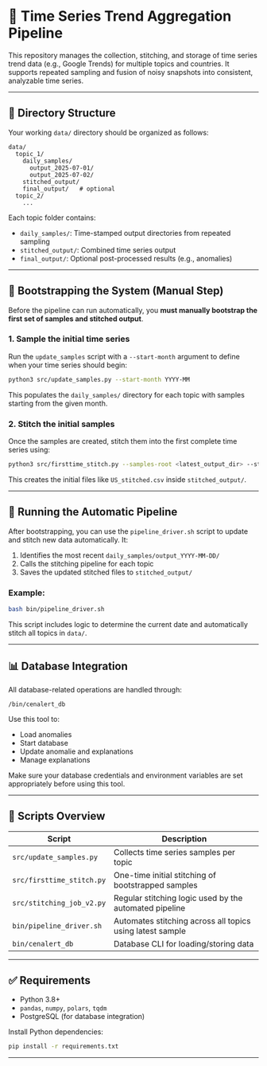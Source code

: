 # 🧵 Time Series Trend Aggregation Pipeline

This repository manages the collection, stitching, and storage of time series trend data (e.g., Google Trends) for multiple topics and countries. It supports repeated sampling and fusion of noisy snapshots into consistent, analyzable time series.

---

## 📁 Directory Structure

Your working `data/` directory should be organized as follows:

```
data/
  topic_1/
    daily_samples/
      output_2025-07-01/
      output_2025-07-02/
    stitched_output/
    final_output/   # optional
  topic_2/
    ...
```

Each topic folder contains:

- `daily_samples/`: Time-stamped output directories from repeated sampling
- `stitched_output/`: Combined time series output
- `final_output/`: Optional post-processed results (e.g., anomalies)

---

## 🚀 Bootstrapping the System (Manual Step)

Before the pipeline can run automatically, you **must manually bootstrap the first set of samples and stitched output**.

### 1. Sample the initial time series

Run the `update_samples` script with a `--start-month` argument to define when your time series should begin:

```bash
python3 src/update_samples.py --start-month YYYY-MM
```

This populates the `daily_samples/` directory for each topic with samples starting from the given month.

### 2. Stitch the initial samples

Once the samples are created, stitch them into the first complete time series using:

```bash
python3 src/firsttime_stitch.py --samples-root <latest_output_dir> --stitched-root <stitched_output_dir>
```

This creates the initial files like `US_stitched.csv` inside `stitched_output/`.

---

## 🔁 Running the Automatic Pipeline

After bootstrapping, you can use the `pipeline_driver.sh` script to update and stitch new data automatically. It:

1. Identifies the most recent `daily_samples/output_YYYY-MM-DD/`
2. Calls the stitching pipeline for each topic
3. Saves the updated stitched files to `stitched_output/`

### Example:

```bash
bash bin/pipeline_driver.sh
```

This script includes logic to determine the current date and automatically stitch all topics in `data/`.

---

## 📊 Database Integration

All database-related operations are handled through:

```
/bin/cenalert_db
```

Use this tool to:

- Load anomalies
- Start database
- Update anomalie and explanations
- Manage explanations

Make sure your database credentials and environment variables are set appropriately before using this tool.

---

## 🔧 Scripts Overview

| Script                       | Description                                               |
| ---------------------------- | --------------------------------------------------------- |
| `src/update_samples.py`      | Collects time series samples per topic                    |
| `src/firsttime_stitch.py`    | One-time initial stitching of bootstrapped samples        |
| `src/stitching_job_v2.py`    | Regular stitching logic used by the automated pipeline    |
| `bin/pipeline_driver.sh`     | Automates stitching across all topics using latest sample |
| `bin/cenalert_db`            | Database CLI for loading/storing data                     |

---

## ✅ Requirements

- Python 3.8+
- `pandas`, `numpy`, `polars`, `tqdm`
- PostgreSQL (for database integration)

Install Python dependencies:

```bash
pip install -r requirements.txt
```

---

